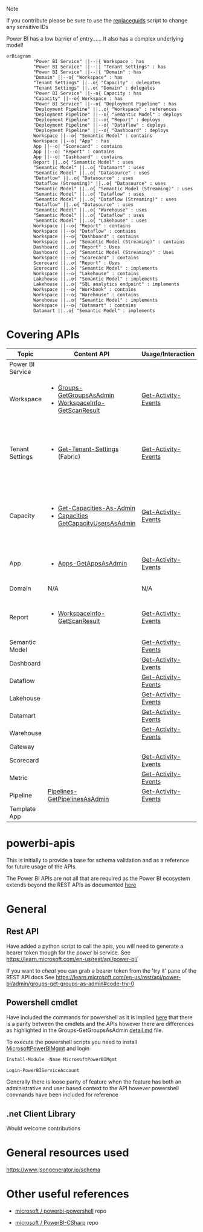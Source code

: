 
> [!NOTE]  
> If you contribute please be sure to use the [replaceguids](/utils/replaceguids.ps1) script to change any sensitive IDs

Power BI has a low barrier of entry......
It also has a complex underlying model!
```mermaid
erDiagram
          "Power BI Service" ||--|{ Workspace : has
          "Power BI Service" ||--|| "Tenant Settings" : has
          "Power BI Service" ||--|{ "Domain" : has
          "Domain" ||--o{ "Workspace" : has
          "Tenant Settings" ||..o{ "Capacity" : delegates
          "Tenant Settings" ||..o{ "Domain" : delegates
          "Power BI Service" ||--o{ Capacity : has
          "Capacity" ||--o{ Workspace : has
          "Power BI Service" ||--o{ "Deployment Pipeline" : has
          "Deployment Pipeline" ||..o{ "Workspace" : references
          "Deployment Pipeline" ||--o{ "Semantic Model" : deploys
          "Deployment Pipeline" ||--o{ "Report" : deploys
          "Deployment Pipeline" ||--o{ "Dataflow" : deploys
          "Deployment Pipeline" ||--o{ "Dashboard" : deploys
          Workspace ||--o{ "Semantic Model" : contains
          Workspace ||--o| "App" : has
          App ||--o| "Scorecard" : contains
          App ||--o| "Report" : contains
          App ||--o| "Dashboard" : contains
          Report ||..o{ "Semantic Model" : uses
          "Semantic Model" ||..o{ "Datamart" : uses
          "Semantic Model" ||..o{ "Datasource" : uses
          "Dataflow" ||..o{ "Datasource" : uses
          "Dataflow (Streaming)" ||..o{ "Datasource" : uses
          "Semantic Model" ||..o{ "Semantic Model (Streaming)" : uses
          "Semantic Model" ||..o{ "Dataflow" : uses
          "Semantic Model" ||..o{ "Dataflow (Streaming)" : uses
          "Dataflow" ||..o{ "Datasource" : uses
          "Semantic Model" ||..o{ "Warehouse" : uses
          "Semantic Model" ||..o{ "Dataflow" : uses
          "Semantic Model" ||..o{ "Lakehouse" : uses
          Workspace ||--o{ "Report" : contains
          Workspace ||--o{ "Dataflow" : contains
          Workspace ||--o{ "Dashboard" : contains
          Workspace ||..o{ "Semantic Model (Streaming)" : contains
          Dashboard ||..o{ "Report" : Uses
          Dashboard ||..o{ "Semantic Model (Streaming)" : Uses
          Workspace ||--o{ "Scorecard" : contains
          Scorecard ||..o{ "Report" : Uses
          Scorecard ||..o{ "Semantic Model" : implements
          Workspace ||--o{ "Lakehouse" : contains
          Lakehouse ||..o{ "Semantic Model" : implements
          Lakehouse ||..o{ "SQL analytics endpoint" : implements
          Workspace ||--o{ "Workbook" : contains
          Workspace ||--o{ "Warehouse" : contains
          Warehouse ||..o{ "Semantic Model" : implements
          Workspace ||--o{ "Datamart" : contains
          Datamart ||..o{ "Semantic Model" : implements
```

# Covering APIs 
| Topic | Content API | Usage/Interaction | Notes |
|-|-|-|-|
| Power BI Service | | | No APIs cover this |
| Workspace |  <ul><li>[Groups-GetGroupsAsAdmin](/pbi-apis/Admin/Groups-GetGroupsAsAdmin)</li><li>[WorkspaceInfo-GetScanResult](pbi-apis\Admin\WorkspaceInfo-GetScanResult)</li></ul> | [Get-Activity-Events](pbi-apis\Admin\Get-Activity-Events) | |
| Tenant Settings | <ul><li>[Get-Tenant-Settings](fabric-apis\Get-Tenant-Settings) (Fabric)</li></ul> | [Get-Activity-Events](pbi-apis\Admin\Get-Activity-Events) | Activity events DO NOT include details for Include/Exclude groups or delegation changes |
| Capacity | <ul><li>[Get-Capacities-As-Admin](pbi-apis\Admin\Get-Capacities-As-Admin)</li>  <li>[Capacities GetCapacityUsersAsAdmin](pbi-apis\Admin\Capacities-GetCapacityUsersAsAdmin)</li></ul> | [Get-Activity-Events](pbi-apis\Admin\Get-Activity-Events) | Not all capacity events are logged, changes to the capacity settings/admins etc are not returned |
| App | <ul><li>[Apps-GetAppsAsAdmin](pbi-apis\Admin\Apps-GetAppsAsAdmin)</li></ul> | [Get-Activity-Events](pbi-apis\Admin\Get-Activity-Events) |Content API does not return audience information|
| Domain | N/A | N/A | No APIs cover this |
| Report | <ul><li>[WorkspaceInfo-GetScanResult](pbi-apis\Admin\WorkspaceInfo-GetScanResult)</li></ul> | [Get-Activity-Events](pbi-apis\Admin\Get-Activity-Events) | Interactions within the report are not captured in the activity events |
| Semantic Model | | [Get-Activity-Events](pbi-apis\Admin\Get-Activity-Events) | |
| Dashboard | | [Get-Activity-Events](pbi-apis\Admin\Get-Activity-Events) | |
| Dataflow | | [Get-Activity-Events](pbi-apis\Admin\Get-Activity-Events) | |
| Lakehouse | | [Get-Activity-Events](pbi-apis\Admin\Get-Activity-Events) | |
| Datamart | | [Get-Activity-Events](pbi-apis\Admin\Get-Activity-Events) | |
| Warehouse | | [Get-Activity-Events](pbi-apis\Admin\Get-Activity-Events) | |
| Gateway | | | |
| Scorecard | | [Get-Activity-Events](pbi-apis\Admin\Get-Activity-Events) | |
| Metric | | [Get-Activity-Events](pbi-apis\Admin\Get-Activity-Events) | |
| Pipeline | [Pipelines-GetPipelinesAsAdmin](pbi-apis/Admin/Pipelines-GetPipelinesAsAdmin) | [Get-Activity-Events](pbi-apis\Admin\Get-Activity-Events) | |
| Template App | | | |

# powerbi-apis
This is initially to provide a base for schema validation and as a reference for future usage of the APIs. 

The Power BI APIs are not all that are required as the Power BI ecosystem extends beyond the REST APIs as documented [here](https://learn.microsoft.com/en-us/rest/api/power-bi/)

# General
## Rest API
Have added a python script to call the apis, you will need to generate a bearer token though for the power bi service. 
See https://learn.microsoft.com/en-us/rest/api/power-bi/

If you want to *cheat* you can grab a bearer token from the 'try it' pane of the REST API docs
See https://learn.microsoft.com/en-us/rest/api/power-bi/admin/groups-get-groups-as-admin#code-try-0

## Powershell cmdlet
Have included the commands for powershell as it is implied [here](https://learn.microsoft.com/en-us/power-bi/enterprise/service-admin-reference) that there is a parity between the cmdlets and the APIs however there are differences as highlighted in the Groups-GetGroupsAsAdmin [detail.md](/pbi-rest-apis/Groups-GetGroupsAsAdmin/detail.md) file.

To execute the powershell scripts you need to install [MicrosoftPowerBIMgmt](https://www.powershellgallery.com/packages/MicrosoftPowerBIMgmt/1.2.1111) and login

```powershell
Install-Module -Name MicrosoftPowerBIMgmt 

Login-PowerBIServiceAccount
```
Generally there is loose parity of feature when the feature has both an administrative and user based context to the API however powershell commands have been included for reference

## .net Client Library
Would welcome contributions

# General resources used
https://www.jsongenerator.io/schema


# Other useful references
* [microsoft / powerbi-powershell](https://github.com/microsoft/powerbi-powershell) repo

* [microsoft /  PowerBI-CSharp](https://github.com/microsoft/PowerBI-CSharp) repo
